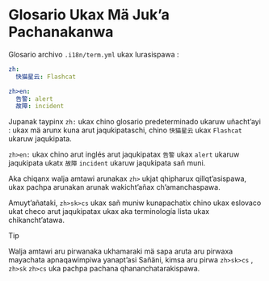 # Glosario Ukax Mä Juk’a Pachanakanwa

Glosario archivo `.i18n/term.yml` ukax lurasispawa :

```yml
zh:
  快猫星云: Flashcat

zh>en:
  告警: alert
  故障: incident
```

Jupanak taypinx `zh:` ukax chino glosario predeterminado ukaruw uñacht’ayi : ukax mä arunx kuna arut jaqukipataschi, chino `快猫星云` ukax `Flashcat` ukaruw jaqukipata.

`zh>en:` ukax chino arut inglés arut jaqukipatax `告警` ukax `alert` ukaruw jaqukipata ukatx `故障` `incident` ukaruw jaqukipata sañ muni.

Aka chiqanx walja amtawi arunakax `zh>` ukjat qhipharux qillqt’asispawa, ukax pachpa arunakan arunak wakicht’añax ch’amanchaspawa.

Amuyt’añataki, `zh>sk>cs` ukax sañ muniw kunapachatix chino ukax eslovaco ukat checo arut jaqukipatax ukax aka terminología lista ukax chikancht’atawa.

> [!TIP]
> Walja amtawi aru pirwanaka ukhamaraki mä sapa aruta aru pirwaxa mayachata apnaqawimpiwa yanapt’asi Sañäni, kimsa aru pirwa `zh>sk>cs` , `zh>sk` `zh>cs` uka pachpa pachana qhananchatarakispawa.